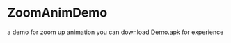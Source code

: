 # ZoomAnimDemo
a demo for zoom up animation
you can download [Demo.apk](https://github.com/JoeSteven/ZoomAnimDemo/blob/master/Demo.apk) for experience
